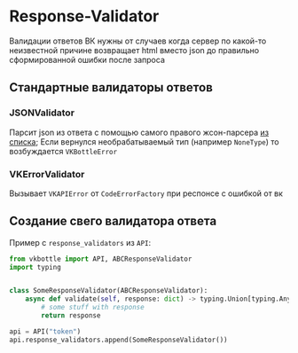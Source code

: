# Response-Validator

Валидации ответов ВК нужны от случаев когда сервер по какой-то неизвестной причине возвращает html вместо json до правильно сформированной ошибки после запроса

## Стандартные валидаторы ответов

### JSONValidator

Парсит json из ответа с помощью самого правого жсон-парсера [из списка](/docs/modules.md); Если вернулся необрабатываемый тип (например `NoneType`) то возбуждается `VKBottleError`

### VKErrorValidator

Вызывает `VKAPIError` от `CodeErrorFactory` при респонсе с ошибкой от вк

## Создание свего валидатора ответа

Пример с `response_validators` из `API`:

```python
from vkbottle import API, ABCResponseValidator
import typing


class SomeResponseValidator(ABCResponseValidator):
    async def validate(self, response: dict) -> typing.Union[typing.Any, typing.NoReturn]:
        # some stuff with response
        return response

api = API("token")
api.response_validators.append(SomeResponseValidator())
```